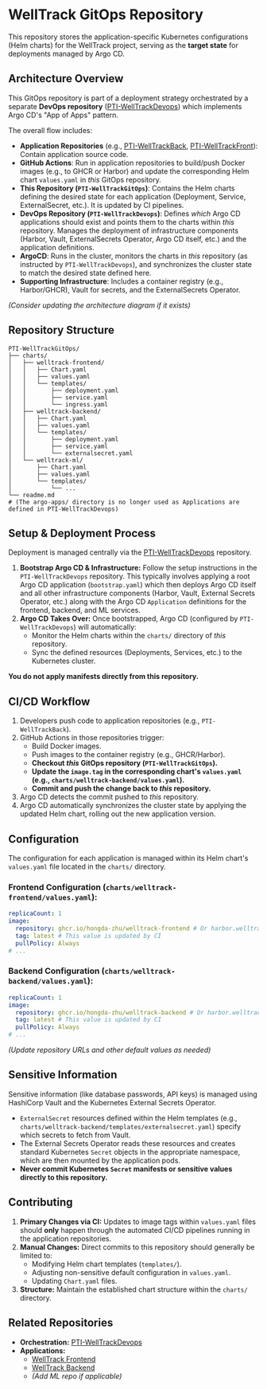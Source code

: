# WellTrack GitOps Repository

This repository stores the application-specific Kubernetes configurations (Helm charts) for the WellTrack project, serving as the **target state** for deployments managed by Argo CD.

## Architecture Overview

This GitOps repository is part of a deployment strategy orchestrated by a separate **DevOps repository** ([PTI-WellTrackDevops](https://github.com/hongda-zhu/PTI-WellTrackDevops)) which implements Argo CD's "App of Apps" pattern.

The overall flow includes:

- **Application Repositories** (e.g., [PTI-WellTrackBack](https://github.com/hongda-zhu/PTI-WellTrackBack), [PTI-WellTrackFront](https://github.com/hongda-zhu/PTI-WellTrackFront)): Contain application source code.
- **GitHub Actions**: Run in application repositories to build/push Docker images (e.g., to GHCR or Harbor) and update the corresponding Helm chart `values.yaml` in *this* GitOps repository.
- **This Repository (`PTI-WellTrackGitOps`)**: Contains the Helm charts defining the desired state for each application (Deployment, Service, ExternalSecret, etc.). It is updated by CI pipelines.
- **DevOps Repository (`PTI-WellTrackDevops`)**: Defines *which* Argo CD applications should exist and points them to the charts within *this* repository. Manages the deployment of infrastructure components (Harbor, Vault, ExternalSecrets Operator, Argo CD itself, etc.) and the application definitions.
- **ArgoCD**: Runs in the cluster, monitors the charts in *this* repository (as instructed by `PTI-WellTrackDevops`), and synchronizes the cluster state to match the desired state defined here.
- **Supporting Infrastructure**: Includes a container registry (e.g., Harbor/GHCR), Vault for secrets, and the ExternalSecrets Operator.

*(Consider updating the architecture diagram if it exists)*

## Repository Structure

```
PTI-WellTrackGitOps/
├── charts/
│   ├── welltrack-frontend/
│   │   ├── Chart.yaml
│   │   ├── values.yaml
│   │   └── templates/
│   │       ├── deployment.yaml
│   │       ├── service.yaml
│   │       └── ingress.yaml
│   ├── welltrack-backend/
│   │   ├── Chart.yaml
│   │   ├── values.yaml
│   │   └── templates/
│   │       ├── deployment.yaml
│   │       ├── service.yaml
│   │       └── externalsecret.yaml
│   └── welltrack-ml/
│       ├── Chart.yaml
│       ├── values.yaml
│       └── templates/
│           └── ...
└── readme.md 
# (The argo-apps/ directory is no longer used as Applications are defined in PTI-WellTrackDevops)
```

## Setup & Deployment Process

Deployment is managed centrally via the [PTI-WellTrackDevops](https://github.com/hongda-zhu/PTI-WellTrackDevops) repository.

1.  **Bootstrap Argo CD & Infrastructure:** Follow the setup instructions in the `PTI-WellTrackDevops` repository. This typically involves applying a root Argo CD application (`bootstrap.yaml`) which then deploys Argo CD itself and all other infrastructure components (Harbor, Vault, External Secrets Operator, etc.) along with the Argo CD `Application` definitions for the frontend, backend, and ML services.
2.  **Argo CD Takes Over:** Once bootstrapped, Argo CD (configured by `PTI-WellTrackDevops`) will automatically:
    *   Monitor the Helm charts within the `charts/` directory of *this* repository.
    *   Sync the defined resources (Deployments, Services, etc.) to the Kubernetes cluster.

**You do not apply manifests directly from this repository.**

## CI/CD Workflow

1. Developers push code to application repositories (e.g., `PTI-WellTrackBack`).
2. GitHub Actions in those repositories trigger:
   - Build Docker images.
   - Push images to the container registry (e.g., GHCR/Harbor).
   - **Checkout *this* GitOps repository (`PTI-WellTrackGitOps`).**
   - **Update the `image.tag` in the corresponding chart's `values.yaml` (e.g., `charts/welltrack-backend/values.yaml`).**
   - **Commit and push the change back to *this* repository.**
3. Argo CD detects the commit pushed to *this* repository.
4. Argo CD automatically synchronizes the cluster state by applying the updated Helm chart, rolling out the new application version.

## Configuration

The configuration for each application is managed within its Helm chart's `values.yaml` file located in the `charts/` directory.

### Frontend Configuration (`charts/welltrack-frontend/values.yaml`):
```yaml
replicaCount: 1
image:
  repository: ghcr.io/hongda-zhu/welltrack-frontend # Or harbor.welltrack.local/...
  tag: latest # This value is updated by CI
  pullPolicy: Always
# ...
```

### Backend Configuration (`charts/welltrack-backend/values.yaml`):
```yaml
replicaCount: 1
image:
  repository: ghcr.io/hongda-zhu/welltrack-backend # Or harbor.welltrack.local/...
  tag: latest # This value is updated by CI
  pullPolicy: Always
# ...
```

*(Update repository URLs and other default values as needed)*

## Sensitive Information

Sensitive information (like database passwords, API keys) is managed using HashiCorp Vault and the Kubernetes External Secrets Operator. 
- `ExternalSecret` resources defined within the Helm templates (e.g., `charts/welltrack-backend/templates/externalsecret.yaml`) specify which secrets to fetch from Vault.
- The External Secrets Operator reads these resources and creates standard Kubernetes `Secret` objects in the appropriate namespace, which are then mounted by the application pods.
- **Never commit Kubernetes `Secret` manifests or sensitive values directly to this repository.**

## Contributing

1. **Primary Changes via CI:** Updates to image tags within `values.yaml` files should **only** happen through the automated CI/CD pipelines running in the application repositories.
2. **Manual Changes:** Direct commits to this repository should generally be limited to:
    - Modifying Helm chart templates (`templates/`).
    - Adjusting non-sensitive default configuration in `values.yaml`.
    - Updating `Chart.yaml` files.
3. **Structure:** Maintain the established chart structure within the `charts/` directory.

## Related Repositories

- **Orchestration:** [PTI-WellTrackDevops](https://github.com/hongda-zhu/PTI-WellTrackDevops)
- **Applications:**
    - [WellTrack Frontend](https://github.com/hongda-zhu/PTI-WellTrackFront)
    - [WellTrack Backend](https://github.com/hongda-zhu/PTI-WellTrackBack)
    - *(Add ML repo if applicable)*
